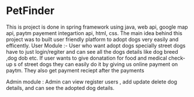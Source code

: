 # PetFinder


This is project is done in  spring framework using java, web api, google map api, paytm payement integartion api, html, css.
The main idea behind this project was to built user friendly platform to adopt dogs very easily and efficently.
User Module :- User who want adopt dogs  specially street dogs have to just login/regiter and can see all the dogs details like dog breed ,dog dob etc. 
If user wants to give donatation for food and medical check-up s  of street dogs they can easily do it by giving us online payment on paytm.
They also get payment reciept after the payments

Admin module : Admin can view register users , add update delete dog details, and can see the adopted dog details.
